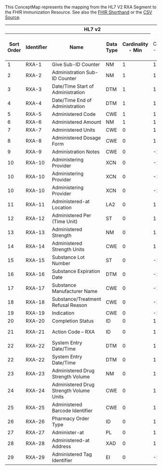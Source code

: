 
This ConceptMap represents the mapping from the HL7 V2 RXA Segment to the FHIR Immunization Resource. See also the <a href='https://github.com/HL7/v2-to-fhir/blob/master/tank/Segment RXA to Immunization.fsh'>FHIR Shorthand</a> or the <a href='https://github.com/HL7/v2-to-fhir/blob/master/mappings/segments/HL7 Segment - FHIR R4_ RXA[Immunization] - RXA.csv'>CSV Source</a>.
<table class='grid'><thead>
<tr><th colspan='6'>HL7 v2</th><th colspan='3'>Condition (IF True, args)</th><th colspan='7'>HL7 FHIR</th><th rowspan='2'>Comments</th></tr>
<tr><th title='Rows are listed in sequence of how they appear in the v2 standard. The first column, Sort Order, provides a sort order that can re-create the original v2 standard sequence in case one opts to re-sort/filter the rows.'>Sort Order</th><th title='Contains the formal Segment Name and Field Sequence according to the base standard using &quot;-&quot; as the delimiter.'>Identifier</th><th title='The formal name of the field in the most current published version.'>Name</th><th title='The data type of the field in the most current published version if not deprecated, otherwise the data type at the time it was deprecated and removed.'>Data Type</th><th title='The V2 min cardinality expressed numerically.'>Cardinality - Min</th><td style='border-right: 2px' title='The V2 max cardinality expressed numerically.'>Cardinality - Max</td><th title='Condition in an easy to read syntax (Computable ANTLR)'>Computable ANTLR</th><th title='Condition in FHIRPath Notation'>Computable FHIRPath</th><td style='border-right: 2px' title='Condition expressed in narrative form'>Narrative</td><th title='An existing FHIR attribute in the target FHIR version.'>FHIR Attribute</th><th title='A proposed extension. It will be expressed with #ext-...# around the proposed name. '>Extension</th><th title='The FHIR attribute&apos;s data type in the target FHIR version.'>Data Type</th><th title='The FHIR min cardinality expressed numerically.'>Cardinality - Min</th><td style='border-right: 2px' title='The FHIR max cardinality expressed numerically.'>Cardinality - Max</td><th title='The URL to the Data Type Map that is to be used for the attribute in this segment.'>Data Type Mapping</th><th title='The fixed or computed value to assign'>Assignment</th><th title='The URL to the Vocabulary Map that is to be used for the coded element for this attribute.'>Vocabulary Mapping<br/>(IS, ID, CE, CEN, CWE)</th></tr></thead>
<tbody>
<tr><td>1</td><td>RXA-1</td><td>Give Sub-ID Counter</td><td>NM</td><td>1</td><td style='border-right: 2px'>1</td><td></td><td></td><td style='border-right: 2px'></td><td></td><td></td><td></td><td></td><td></td><td></td><td></td><td></td><td></td></tr>
<tr><td>2</td><td>RXA-2</td><td>Administration Sub-ID Counter</td><td>NM</td><td>1</td><td style='border-right: 2px'>1</td><td></td><td></td><td style='border-right: 2px'></td><td></td><td></td><td></td><td></td><td></td><td></td><td></td><td></td><td></td></tr>
<tr><td>3</td><td>RXA-3</td><td>Date/Time Start of Administration</td><td>DTM</td><td>1</td><td style='border-right: 2px'>1</td><td></td><td></td><td style='border-right: 2px'></td><td><a href='https://hl7.org/fhir/R4/Immunization.Immunization-definitions.html#Immunization.occurrenceDateTime'>Immunization.occurrenceDateTime</a></td><td></td><td><a href='https://hl7.org/fhir/R4/Immunization.Immunization-definitions.html#Immunization.dateTime'>Immunization.dateTime</a></td><td>1</td><td>1</td><td></td><td></td><td></td><td></td></tr>
<tr><td>4</td><td>RXA-4</td><td>Date/Time End of Administration</td><td>DTM</td><td>1</td><td style='border-right: 2px'>1</td><td></td><td></td><td style='border-right: 2px'></td><td></td><td></td><td></td><td></td><td></td><td></td><td></td><td></td><td></td></tr>
<tr><td>5</td><td>RXA-5</td><td>Administered Code</td><td>CWE</td><td>1</td><td style='border-right: 2px'>1</td><td></td><td></td><td style='border-right: 2px'></td><td><a href='https://hl7.org/fhir/R4/Immunization.Immunization-definitions.html#Immunization.vaccineCode'>Immunization.vaccineCode</a></td><td></td><td><a href='https://hl7.org/fhir/R4/Immunization.Immunization-definitions.html#Immunization.CodeableConcept'>Immunization.CodeableConcept</a></td><td>1</td><td>1</td><td><a href='ConceptMap-datatype-cwe-to-codeableconcept.html'>CWE[CodeableConcept]</a></td><td></td><td></td><td></td></tr>
<tr><td>6</td><td>RXA-6</td><td>Administered Amount</td><td>NM</td><td>1</td><td style='border-right: 2px'>1</td><td></td><td></td><td style='border-right: 2px'></td><td><a href='https://hl7.org/fhir/R4/Immunization.Immunization-definitions.html#Immunization.doseQuantity.value'>Immunization.doseQuantity.value</a></td><td></td><td><a href='https://hl7.org/fhir/R4/Immunization.Immunization-definitions.html#Immunization.decimal'>Immunization.decimal</a></td><td>0</td><td>1</td><td></td><td></td><td></td><td></td></tr>
<tr><td>7</td><td>RXA-7</td><td>Administered Units</td><td>CWE</td><td>0</td><td style='border-right: 2px'>1</td><td></td><td></td><td style='border-right: 2px'></td><td><a href='https://hl7.org/fhir/R4/Immunization.Immunization-definitions.html#Immunization.doseQuantity'>Immunization.doseQuantity</a></td><td></td><td><a href='https://hl7.org/fhir/R4/Immunization.Immunization-definitions.html#Immunization.SimpleQuantity'>Immunization.SimpleQuantity</a></td><td>0</td><td>1</td><td><a href='ConceptMap-datatype-cwe-to-quantity.html'>CWE[Quantity]</a></td><td></td><td></td><td></td></tr>
<tr><td>8</td><td>RXA-8</td><td>Administered Dosage Form</td><td>CWE</td><td>0</td><td style='border-right: 2px'>1</td><td></td><td></td><td style='border-right: 2px'></td><td></td><td></td><td></td><td></td><td></td><td></td><td></td><td></td><td></td></tr>
<tr><td>9</td><td>RXA-9</td><td>Administration Notes</td><td>CWE</td><td>0</td><td style='border-right: 2px'>-1</td><td></td><td></td><td style='border-right: 2px'></td><td></td><td></td><td></td><td></td><td></td><td></td><td></td><td></td><td></td></tr>
<tr><td>10</td><td>RXA-10</td><td>Administering Provider</td><td>XCN</td><td>0</td><td style='border-right: 2px'>-1</td><td></td><td></td><td style='border-right: 2px'></td><td><a href='https://hl7.org/fhir/R4/Immunization.Immunization-definitions.html#Immunization.performer.actor'>Immunization.performer.actor</a>(<a href='https://hl7.org/fhir/R4/Immunization.Immunization-definitions.html#Immunization.Practitioner'>Immunization.Practitioner</a>)</td><td></td><td><a href='https://hl7.org/fhir/R4/references.html'>Reference</a>(<a href='https://hl7.org/fhir/R4/Immunization.Immunization-definitions.html#Immunization.Practitioner'>Immunization.Practitioner</a>)</td><td>0</td><td>-1</td><td><a href='ConceptMap-datatype-xcn-to-practitioner.html'>XCN[Practitioner]</a></td><td></td><td></td><td></td></tr>
<tr><td>10</td><td>RXA-10</td><td>Administering Provider</td><td>XCN</td><td>0</td><td style='border-right: 2px'>-1</td><td></td><td></td><td style='border-right: 2px'></td><td><a href='https://hl7.org/fhir/R4/Immunization.Immunization-definitions.html#Immunization.performer.function.coding.code'>Immunization.performer.function.coding.code</a></td><td></td><td><a href='https://hl7.org/fhir/R4/Immunization.Immunization-definitions.html#Immunization.code'>Immunization.code</a></td><td></td><td></td><td></td><td></td><td>"AP"</td><td></td></tr>
<tr><td>10</td><td>RXA-10</td><td>Administering Provider</td><td>XCN</td><td>0</td><td style='border-right: 2px'>-1</td><td></td><td></td><td style='border-right: 2px'></td><td><a href='https://hl7.org/fhir/R4/Immunization.Immunization-definitions.html#Immunization.performer.function.coding.system'>Immunization.performer.function.coding.system</a></td><td></td><td><a href='https://hl7.org/fhir/R4/Immunization.Immunization-definitions.html#Immunization.uri'>Immunization.uri</a></td><td></td><td></td><td></td><td></td><td>"<a href='http://terminology.hl7.org/CodeSystem/v2-0443'>http://terminology.hl7.org/CodeSystem/v2-0443</a>"</td><td></td></tr>
<tr><td>11</td><td>RXA-11</td><td>Administered-at Location</td><td>LA2</td><td>0</td><td style='border-right: 2px'>1</td><td></td><td></td><td style='border-right: 2px'></td><td></td><td></td><td></td><td></td><td></td><td></td><td></td><td></td><td></td></tr>
<tr><td>12</td><td>RXA-12</td><td>Administered Per (Time Unit)</td><td>ST</td><td>0</td><td style='border-right: 2px'>1</td><td></td><td></td><td style='border-right: 2px'></td><td></td><td></td><td></td><td></td><td></td><td></td><td></td><td></td><td></td></tr>
<tr><td>13</td><td>RXA-13</td><td>Administered Strength</td><td>NM</td><td>0</td><td style='border-right: 2px'>1</td><td></td><td></td><td style='border-right: 2px'></td><td></td><td></td><td></td><td></td><td></td><td></td><td></td><td></td><td></td></tr>
<tr><td>14</td><td>RXA-14</td><td>Administered Strength Units</td><td>CWE</td><td>0</td><td style='border-right: 2px'>1</td><td></td><td></td><td style='border-right: 2px'></td><td></td><td></td><td></td><td></td><td></td><td></td><td></td><td></td><td></td></tr>
<tr><td>15</td><td>RXA-15</td><td>Substance Lot Number</td><td>ST</td><td>0</td><td style='border-right: 2px'>-1</td><td></td><td></td><td style='border-right: 2px'></td><td><a href='https://hl7.org/fhir/R4/Immunization.Immunization-definitions.html#Immunization.lotNumber'>Immunization.lotNumber</a></td><td></td><td><a href='https://hl7.org/fhir/R4/Immunization.Immunization-definitions.html#Immunization.string'>Immunization.string</a></td><td>0</td><td>1</td><td></td><td></td><td></td><td></td></tr>
<tr><td>16</td><td>RXA-16</td><td>Substance Expiration Date</td><td>DTM</td><td>0</td><td style='border-right: 2px'>-1</td><td></td><td></td><td style='border-right: 2px'></td><td><a href='https://hl7.org/fhir/R4/Immunization.Immunization-definitions.html#Immunization.expirationDate'>Immunization.expirationDate</a></td><td></td><td><a href='https://hl7.org/fhir/R4/Immunization.Immunization-definitions.html#Immunization.date'>Immunization.date</a></td><td>0</td><td>1</td><td></td><td></td><td></td><td></td></tr>
<tr><td>17</td><td>RXA-17</td><td>Substance Manufacturer Name</td><td>CWE</td><td>0</td><td style='border-right: 2px'>-1</td><td></td><td></td><td style='border-right: 2px'></td><td><a href='https://hl7.org/fhir/R4/Immunization.Immunization-definitions.html#Immunization.manufacturer'>Immunization.manufacturer</a>(<a href='https://hl7.org/fhir/R4/Immunization.Immunization-definitions.html#Immunization.Organization'>Immunization.Organization</a>)</td><td></td><td><a href='https://hl7.org/fhir/R4/references.html'>Reference</a>(<a href='https://hl7.org/fhir/R4/Immunization.Immunization-definitions.html#Immunization.Organization'>Immunization.Organization</a>)</td><td>0</td><td>1</td><td><a href='ConceptMap-datatype-cwe-to-organization.html'>CWE[Organization]</a></td><td></td><td></td><td></td></tr>
<tr><td>18</td><td>RXA-18</td><td>Substance/Treatment Refusal Reason</td><td>CWE</td><td>0</td><td style='border-right: 2px'>-1</td><td></td><td></td><td style='border-right: 2px'></td><td><a href='https://hl7.org/fhir/R4/Immunization.Immunization-definitions.html#Immunization.statusReason'>Immunization.statusReason</a></td><td></td><td><a href='https://hl7.org/fhir/R4/Immunization.Immunization-definitions.html#Immunization.CodeableConcept'>Immunization.CodeableConcept</a></td><td>0</td><td>1</td><td><a href='ConceptMap-datatype-cwe-to-codeableconcept.html'>CWE[CodeableConcept]</a></td><td></td><td></td><td></td></tr>
<tr><td>19</td><td>RXA-19</td><td>Indication</td><td>CWE</td><td>0</td><td style='border-right: 2px'>-1</td><td></td><td></td><td style='border-right: 2px'></td><td><a href='https://hl7.org/fhir/R4/Immunization.Immunization-definitions.html#Immunization.reasonCode'>Immunization.reasonCode</a></td><td></td><td><a href='https://hl7.org/fhir/R4/Immunization.Immunization-definitions.html#Immunization.CodeableConcept'>Immunization.CodeableConcept</a></td><td>0</td><td>1</td><td><a href='ConceptMap-datatype-cwe-to-codeableconcept.html'>CWE[CodeableConcept]</a></td><td></td><td></td><td></td></tr>
<tr><td>20</td><td>RXA-20</td><td>Completion Status</td><td>ID</td><td>0</td><td style='border-right: 2px'>1</td><td></td><td></td><td style='border-right: 2px'></td><td><a href='https://hl7.org/fhir/R4/Immunization.Immunization-definitions.html#Immunization.status'>Immunization.status</a></td><td></td><td><a href='https://hl7.org/fhir/R4/Immunization.Immunization-definitions.html#Immunization.code'>Immunization.code</a></td><td>1</td><td>1</td><td></td><td>CompletionStatus</td><td></td><td></td></tr>
<tr><td>21</td><td>RXA-21</td><td>Action Code – RXA</td><td>ID</td><td>0</td><td style='border-right: 2px'>1</td><td>IF RXA-21 EQUALS "D"</td><td></td><td style='border-right: 2px'></td><td><a href='https://hl7.org/fhir/R4/Immunization.Immunization-definitions.html#Immunization.status'>Immunization.status</a></td><td></td><td><a href='https://hl7.org/fhir/R4/Immunization.Immunization-definitions.html#Immunization.code'>Immunization.code</a></td><td>1</td><td>1</td><td></td><td></td><td>"entered-in-error"</td><td></td></tr>
<tr><td>22</td><td>RXA-22</td><td>System Entry Date/Time</td><td>DTM</td><td>0</td><td style='border-right: 2px'>1</td><td></td><td></td><td style='border-right: 2px'></td><td><a href='https://hl7.org/fhir/R4/resource.html#Meta'>meta.lastUpdated</a></td><td></td><td><a href='https://hl7.org/fhir/R4/Immunization.Immunization-definitions.html#Immunization.instant'>Immunization.instant</a></td><td>0</td><td>1</td><td></td><td></td><td></td><td></td></tr>
<tr><td>22</td><td>RXA-22</td><td>System Entry Date/Time</td><td>DTM</td><td>0</td><td style='border-right: 2px'>1</td><td></td><td></td><td style='border-right: 2px'></td><td><a href='https://hl7.org/fhir/R4/resource.html#Meta'>meta.versionId</a></td><td></td><td><a href='https://hl7.org/fhir/R4/Immunization.Immunization-definitions.html#Immunization.id'>Immunization.id</a></td><td>0</td><td>1</td><td></td><td></td><td>next</td><td></td></tr>
<tr><td>23</td><td>RXA-23</td><td>Administered Drug Strength Volume</td><td>NM</td><td>0</td><td style='border-right: 2px'>1</td><td></td><td></td><td style='border-right: 2px'></td><td></td><td></td><td></td><td></td><td></td><td></td><td></td><td></td><td></td></tr>
<tr><td>24</td><td>RXA-24</td><td>Administered Drug Strength Volume Units</td><td>CWE</td><td>0</td><td style='border-right: 2px'>1</td><td></td><td></td><td style='border-right: 2px'></td><td></td><td></td><td></td><td></td><td></td><td></td><td></td><td></td><td></td></tr>
<tr><td>25</td><td>RXA-25</td><td>Administered Barcode Identifier</td><td>CWE</td><td>0</td><td style='border-right: 2px'>1</td><td></td><td></td><td style='border-right: 2px'></td><td></td><td></td><td></td><td></td><td></td><td></td><td></td><td></td><td></td></tr>
<tr><td>26</td><td>RXA-26</td><td>Pharmacy Order Type</td><td>ID</td><td>0</td><td style='border-right: 2px'>1</td><td></td><td></td><td style='border-right: 2px'></td><td></td><td></td><td></td><td></td><td></td><td></td><td></td><td></td><td></td></tr>
<tr><td>27</td><td>RXA-27</td><td>Administer-at</td><td>PL</td><td>0</td><td style='border-right: 2px'>1</td><td></td><td></td><td style='border-right: 2px'></td><td><a href='https://hl7.org/fhir/R4/Immunization.Immunization-definitions.html#Immunization.location'>Immunization.location</a>(<a href='https://hl7.org/fhir/R4/Immunization.Immunization-definitions.html#Immunization.Location'>Immunization.Location</a>)</td><td></td><td><a href='https://hl7.org/fhir/R4/references.html'>Reference</a>(<a href='https://hl7.org/fhir/R4/Immunization.Immunization-definitions.html#Immunization.Location'>Immunization.Location</a>)</td><td>0</td><td>1</td><td><a href='ConceptMap-datatype-pl-to-location.html'>PL[Location]</a></td><td></td><td></td><td></td></tr>
<tr><td>28</td><td>RXA-28</td><td>Administered-at Address</td><td>XAD</td><td>0</td><td style='border-right: 2px'>1</td><td></td><td></td><td style='border-right: 2px'></td><td><a href='https://hl7.org/fhir/R4/Immunization.Immunization-definitions.html#Immunization.location'>Immunization.location</a>(<a href='https://hl7.org/fhir/R4/Immunization.Immunization-definitions.html#Immunization.Location.address'>Immunization.Location.address</a>)</td><td></td><td><a href='https://hl7.org/fhir/R4/Immunization.Immunization-definitions.html#Immunization.Address'>Immunization.Address</a></td><td>0</td><td>1</td><td><a href='ConceptMap-datatype-xad-to-address.html'>XAD[Address]</a></td><td></td><td></td><td></td></tr>
<tr><td>29</td><td>RXA-29</td><td>Administered Tag Identifier</td><td>EI</td><td>0</td><td style='border-right: 2px'>-1</td><td></td><td></td><td style='border-right: 2px'></td><td></td><td></td><td></td><td></td><td></td><td></td><td></td><td></td><td></td></tr>
</tbody>
</table>

